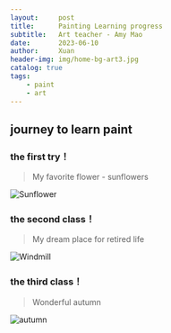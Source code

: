 ```yaml
---
layout:     post
title:      Painting Learning progress
subtitle:   Art teacher - Amy Mao
date:       2023-06-10
author:     Xuan
header-img: img/home-bg-art3.jpg
catalog: true
tags:
    - paint 
    - art
---
```


## journey to learn paint


### the first try！
> My favorite flower - sunflowers

![Sunflower](/img/post-art-1.png)


### the second class！
> My dream place for retired life

![Windmill](/img/post-art-2.png)


### the third class！
> Wonderful autumn

![autumn](/img/)